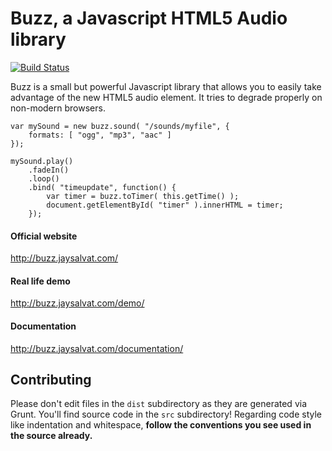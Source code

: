 # Buzz, a Javascript HTML5 Audio library

[![Build Status](https://travis-ci.org/jaysalvat/buzz.png?branch=master)](https://travis-ci.org/felipebenevides/buzz)

Buzz is a small but powerful Javascript library that allows you to easily take advantage of the new HTML5 audio element. It tries to degrade properly on non-modern browsers.

    var mySound = new buzz.sound( "/sounds/myfile", {
        formats: [ "ogg", "mp3", "aac" ]
    });

    mySound.play()
        .fadeIn()
        .loop()
        .bind( "timeupdate", function() {
            var timer = buzz.toTimer( this.getTime() );
            document.getElementById( "timer" ).innerHTML = timer;
        });

#### Official website
http://buzz.jaysalvat.com/

#### Real life demo
http://buzz.jaysalvat.com/demo/

#### Documentation
http://buzz.jaysalvat.com/documentation/

## Contributing

Please don't edit files in the `dist` subdirectory as they are generated via Grunt. You'll find source code in the `src` subdirectory!
Regarding code style like indentation and whitespace, **follow the conventions you see used in the source already.**
